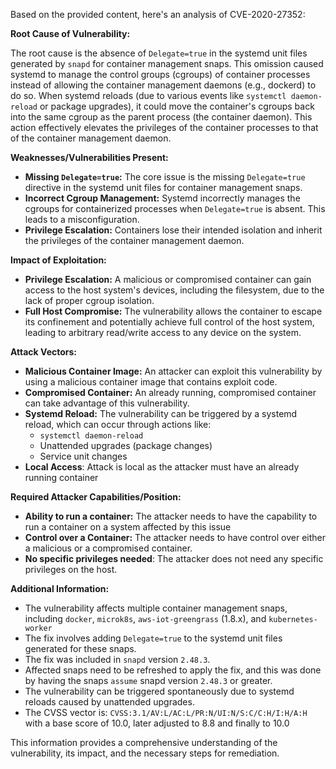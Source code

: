 Based on the provided content, here's an analysis of CVE-2020-27352:

**Root Cause of Vulnerability:**

The root cause is the absence of `Delegate=true` in the systemd unit files generated by `snapd` for container management snaps. This omission caused systemd to manage the control groups (cgroups) of container processes instead of allowing the container management daemons (e.g., dockerd) to do so. When systemd reloads (due to various events like `systemctl daemon-reload` or package upgrades), it could move the container's cgroups back into the same cgroup as the parent process (the container daemon). This action effectively elevates the privileges of the container processes to that of the container management daemon.

**Weaknesses/Vulnerabilities Present:**

*   **Missing `Delegate=true`:** The core issue is the missing `Delegate=true` directive in the systemd unit files for container management snaps.
*   **Incorrect Cgroup Management:**  Systemd incorrectly manages the cgroups for containerized processes when `Delegate=true` is absent. This leads to a misconfiguration.
*   **Privilege Escalation:**  Containers lose their intended isolation and inherit the privileges of the container management daemon.

**Impact of Exploitation:**

*   **Privilege Escalation:** A malicious or compromised container can gain access to the host system's devices, including the filesystem, due to the lack of proper cgroup isolation.
*   **Full Host Compromise:**  The vulnerability allows the container to escape its confinement and potentially achieve full control of the host system, leading to arbitrary read/write access to any device on the system.

**Attack Vectors:**

*   **Malicious Container Image:** An attacker can exploit this vulnerability by using a malicious container image that contains exploit code.
*   **Compromised Container:** An already running, compromised container can take advantage of this vulnerability.
*   **Systemd Reload:** The vulnerability can be triggered by a systemd reload, which can occur through actions like:
    *   `systemctl daemon-reload`
    *   Unattended upgrades (package changes)
    *   Service unit changes
*   **Local Access**:  Attack is local as the attacker must have an already running container

**Required Attacker Capabilities/Position:**

*   **Ability to run a container:** The attacker needs to have the capability to run a container on a system affected by this issue
*   **Control over a Container:** The attacker needs to have control over either a malicious or a compromised container.
*   **No specific privileges needed**: The attacker does not need any specific privileges on the host.

**Additional Information:**

*   The vulnerability affects multiple container management snaps, including `docker`, `microk8s`, `aws-iot-greengrass` (1.8.x), and `kubernetes-worker`
*   The fix involves adding `Delegate=true` to the systemd unit files generated for these snaps.
*   The fix was included in `snapd` version `2.48.3`.
*   Affected snaps need to be refreshed to apply the fix, and this was done by having the snaps `assume` snapd version `2.48.3` or greater.
*   The vulnerability can be triggered spontaneously due to systemd reloads caused by unattended upgrades.
*   The CVSS vector is: `CVSS:3.1/AV:L/AC:L/PR:N/UI:N/S:C/C:H/I:H/A:H` with a base score of 10.0, later adjusted to 8.8 and finally to 10.0

This information provides a comprehensive understanding of the vulnerability, its impact, and the necessary steps for remediation.